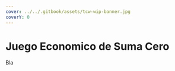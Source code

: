 ```yaml
---
cover: ../../.gitbook/assets/tcw-wip-banner.jpg
coverY: 0
---
```


# Juego Economico de Suma Cero

Bla
